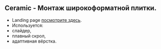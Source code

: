 ## Ceramic - Монтаж широкоформатной плитки.

- Landing page [посмотрите здесь](https://evgeniymurygin.github.io/ceramic/).
- Используется:
- слайдер,
- плавный скрол,
- адаптивная вёрстка.
